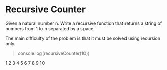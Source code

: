 # Recursive Counter

Given a natural number n. Write a recursive function that returns a string of numbers from 1 to n separated by a space.

The main difficulty of the problem is that it must be solved using recursion only.

> console.log(recursiveCounter(10))

1 2 3 4 5 6 7 8 9 10
